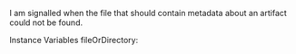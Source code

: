 I am signalled when the file that should contain metadata about an artifact could not be found.

Instance Variables
	fileOrDirectory:		<FSReference>
